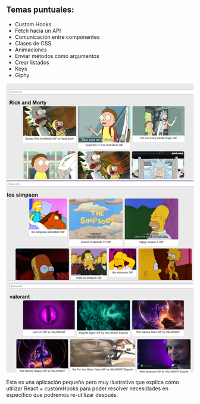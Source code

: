 <h2>Temas puntuales:</h2>

<ul>
 <li>Custom Hooks</li>
 <li>Fetch hacia un API</li>
<li>Comunicación entre componentes</li>
 <li>Clases de CSS</li>
 <li>Animaciones</li>
<li>Enviar métodos como argumentos</li>
<li>Crear listados</li>
 <li>Keys</li>
 <li>Giphy</li>

</ul>

<img src="rick.png"/>
<img src="simpson.png"/>
<img  src="valorant.png"/>

Esta es una aplicación pequeña pero muy ilustrativa que explica cómo utilizar React + customHooks para poder resolver necesidades en específico que podremos re-utilizar después.
